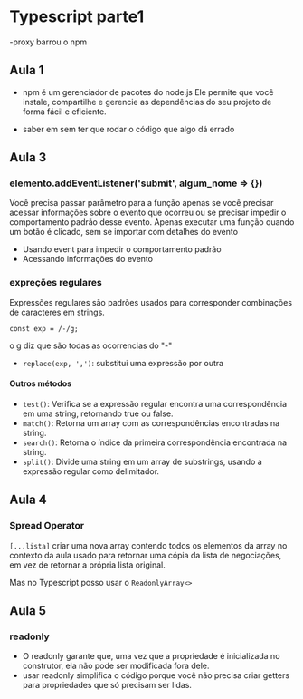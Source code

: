 # Typescript parte1

-proxy barrou o npm

## Aula 1

- npm é um gerenciador de pacotes do node.js
Ele permite que você instale, compartilhe e gerencie as dependências do seu projeto de forma fácil e eficiente.

- saber em sem ter que rodar o código que algo dá errado

## Aula 3

### elemento.addEventListener('submit', algum_nome => {})

Você precisa passar parâmetro para a função apenas se você precisar acessar informações sobre o evento que ocorreu ou se precisar impedir o comportamento padrão desse evento. Apenas executar uma função quando um botão é clicado, sem se importar com detalhes do evento

- Usando event para impedir o comportamento padrão
- Acessando informações do evento

### expreções regulares

Expressões regulares são padrões usados para corresponder combinações de caracteres em strings.

`const exp = /-/g;`  

o g diz que são todas as ocorrencias do "-"

- `replace(exp, ',')`: substitui uma expressão por outra

#### Outros métodos

- `test()`: Verifica se a expressão regular encontra uma correspondência em uma string, retornando true ou false.
- `match()`: Retorna um array com as correspondências encontradas na string.
- `search()`: Retorna o índice da primeira correspondência encontrada na string.
- `split()`: Divide uma string em um array de substrings, usando a expressão regular como delimitador.

## Aula 4

### Spread Operator

`[...lista]`
criar uma nova array contendo todos os elementos da array
no contexto da aula usado para retornar uma cópia da lista de negociações, em vez de retornar a própria lista original.

Mas no Typescript posso usar o `ReadonlyArray<>`

## Aula 5

### readonly

- O readonly garante que, uma vez que a propriedade é inicializada no construtor, ela não pode ser modificada fora dele.
- usar readonly simplifica o código porque você não precisa criar getters para propriedades que só precisam ser lidas.